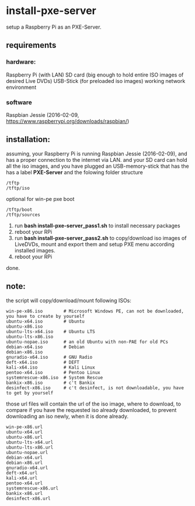 # install-pxe-server
setup a Raspberry Pi as an PXE-Server.



## requirements
### hardware:
Raspberry Pi (with LAN)
SD card (big enough to hold entire ISO images of desired Live DVDs)
USB-Stick (for preloaded iso images)
working network environment
### software
Raspbian Jessie (2016-02-09, https://www.raspberrypi.org/downloads/raspbian/)

## installation:
assuming, your Raspberry Pi is running Raspbian Jessie (2016-02-09),
and has a proper connection to the internet via LAN.
and your SD card can hold all the iso images,
and you have plugged an USB-memory-stick that has the has a label **PXE-Server**
and the folowing folder structure
```
/tftp
/tftp/iso
```

optional for win-pe pxe boot
```
/tftp/boot
/tftp/sources
```

1. run **bash install-pxe-server_pass1.sh** to install necessary packages
2. reboot your RPi
3. run **bash install-pxe-server_pass2.sh** to copy/download iso images of LiveDVDs, mount and export them and setup PXE menu according installed images.
4. reboot your RPi

done.
## note:
the script will copy/download/mount following ISOs:
```
win-pe-x86.iso        # Microsoft Windows PE, can not be downloaded, you have to create by yourself
ubuntu-x64.iso        # Ubuntu
ubuntu-x86.iso
ubuntu-lts-x64.iso    # Ubuntu LTS
ubuntu-lts-x86.iso
ubuntu-nopae.iso      # an old Ubuntu with non-PAE for old PCs
debian-x64.iso        # Debian
debian-x86.iso
gnuradio-x64.iso      # GNU Radio
deft-x64.iso          # DEFT
kali-x64.iso          # Kali Linux
pentoo-x64.iso        # Pentoo Linux
systemrescue-x86.iso  # System Rescue
bankix-x86.iso        # c't Bankix
desinfect-x86.iso     # c't desinfect, is not downloadable, you have to get by yourself
```

those url files will contain the url of the iso image, where to download, to compare if you have the requested iso already downloaded, to prevent downloading an iso newly, when it is done already.
```
win-pe-x86.url
ubuntu-x64.url
ubuntu-x86.url
ubuntu-lts-x64.url
ubuntu-lts-x86.url
ubuntu-nopae.url
debian-x64.url
debian-x86.url
gnuradio-x64.url
deft-x64.url
kali-x64.url
pentoo-x64.url
systemrescue-x86.url
bankix-x86.url
desinfect-x86.url
```

